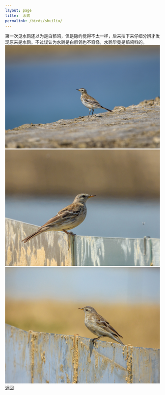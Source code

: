 ```yaml
---
layout: page
title: 	水鹨
permalink: /birds/shuiliu/
---
```

第一次见水鹨还以为是白鹡鸰，但是隐约觉得不太一样，后来拍下来仔细分辨才发现原来是水鹨。不过误认为水鹨是白鹡鸰也不奇怪，水鹨毕竟是鹡鸰科的。
![](../picture/水鹨/DSC_3298.jpg)
![](../picture/水鹨/DSCN7233.jpg)
![](../picture/水鹨/DSCN7235.jpg)
[返回](../../)
